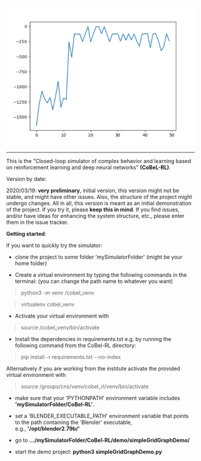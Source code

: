 ![Screenshot](benchmark.png)

--------------------------
This is the "Closed-loop simulator of complex behavior and learning based on reinforcement learning and deep neural networks" **(CoBeL-RL)**.

Version by date:

2020/03/19: **very preliminary**, initial version, this version might not be stable, and might have other issues. Also, the structure of the project might undergo changes. All in all, this version is meant as an initial demonstration of the project. If you try it, please **keep this in mind**. If you find issues, and/or have ideas for enhancing the system structure, etc., please enter them in the issue tracker.

**Getting started**:

If you want to quickly try the simulator:
* clone the project to some folder 'mySimulatorFolder' (might be your home folder)

* Create a virtual environment by typing the following commands in the 
terminal: (you can change the path name to whatever you want)
> python3 -m venv /cobel_venv

> virtualenv cobel_venv

* Activate your virtual environment with 
> source /cobel_venv/bin/activate

* Install the dependencies in requirements.txt e.g. by running the following
 command from the CoBel-RL directory:
>pip install -r requirements.txt --no-index

Alternatively if you are working from the institute activate the provided virtual environment with 
> source /groups/cns/venv/cobel_rl/venv/bin/activate

* make sure that your 'PYTHONPATH' environment variable includes **'mySimulatorFolder/CoBel-RL'**.
* set a 'BLENDER_EXECUTABLE_PATH' environment variable that points to the path containing the 'Blender' executable,  
e.g., **'/opt/blender2.79b/'**  

* go to **.../mySimulatorFolder/CoBel-RL/demo/simpleGridGraphDemo/**
* start the demo project: **python3 simpleGridGraphDemo.py**
